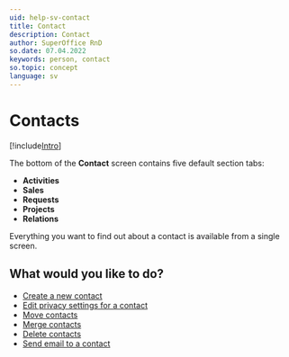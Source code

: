 ```yaml
---
uid: help-sv-contact
title: Contact
description: Contact
author: SuperOffice RnD
so.date: 07.04.2022
keywords: person, contact
so.topic: concept
language: sv
---
```


# Contacts

[!include[Intro](includes/contacts-screen-intro.md)]

The bottom of the **Contact** screen contains five default section tabs:

* **Activities**
* **Sales**
* **Requests**
* **Projects**
* **Relations**

Everything you want to find out about a contact is available from a single screen.

## What would you like to do?

* [Create a new contact][2]
* [Edit privacy settings for a contact][3]
* [Move contacts][4]
* [Merge contacts][5]
* [Delete contacts][6]
* [Send email to a contact][7]

<!-- Referenced links -->
[2]: create.md
[3]: ../../security/privacy/learn/edit-legal-base.md
[4]: move.md
[5]: merge-contacts.md
[6]: delete.md
[7]: send-email.md

<!-- Referenced images -->

